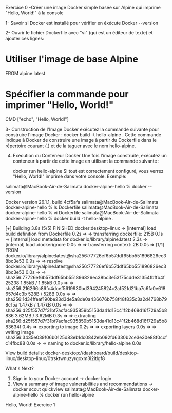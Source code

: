 Exercice 0
-Créer une image Docker simple basée sur Alpine qui imprime "Hello, World!" à la console

1- Savoir si Docker est installé pour vérifier en éxécute 
   Docker --version

2- Ouvrir le fichier Dockerfile avec "vi" (qui est un éditeur de texte) et ajouter ces lignes:
   # Utiliser l'image de base Alpine
   FROM alpine:latest

   # Spécifier la commande pour imprimer "Hello, World!"
   CMD ["echo", "Hello, World!"]

3- Construction de l'Image Docker exécutez la commande suivante pour construire l'image Docker :
   docker build -t hello-alpine .
Cette commande indique à Docker de construire une image à partir du Dockerfile dans le répertoire courant (.) et de la taguer avec le nom hello-alpine.


4. Exécution du Conteneur Docker
   Une fois l'image construite, exécutez un conteneur à partir de cette image en utilisant la commande suivante :

   docker run hello-alpine
Si tout est correctement configuré, vous verrez "Hello, World!" imprimé dans votre console.
Exemple:

salimata@MacBook-Air-de-Salimata docker-alpine-hello % docker --version

Docker version 26.1.1, build 4cf5afa
salimata@MacBook-Air-de-Salimata docker-alpine-hello % ls
Dockerfile
salimata@MacBook-Air-de-Salimata docker-alpine-hello % vi Dockerfile
salimata@MacBook-Air-de-Salimata docker-alpine-hello % docker build -t hello-alpine .

[+] Building 3.8s (5/5) FINISHED                                             docker:desktop-linux
 => [internal] load build definition from Dockerfile                                         0.2s
 => => transferring dockerfile: 215B                                                         0.1s
 => [internal] load metadata for docker.io/library/alpine:latest                             2.3s
 => [internal] load .dockerignore                                                            0.0s
 => => transferring context: 2B                                                              0.0s
 => [1/1] FROM docker.io/library/alpine:latest@sha256:77726ef6b57ddf65bb551896826ec38bc3e53  0.9s
 => => resolve docker.io/library/alpine:latest@sha256:77726ef6b57ddf65bb551896826ec38bc3e53  0.0s
 => => sha256:77726ef6b57ddf65bb551896826ec38bc3e53f75cdde31354fbffb4f25238 1.85kB / 1.85kB  0.0s
 => => sha256:216266c86fc4dcef5619930bd394245824c2af52fd21ba7c6fa0e618657d4c3b 528B / 528B   0.0s
 => => sha256:1d34ffeaf190be23d3de5a8de0a436676b758f48f835c3a2d4768b798c15a 1.47kB / 1.47kB  0.0s
 => => sha256:d25f557d7f31bf7acfac935859b5153da41d13c41f2b468d16f729a5b8836 3.62MB / 3.62MB  0.3s
 => => extracting sha256:d25f557d7f31bf7acfac935859b5153da41d13c41f2b468d16f729a5b883634f    0.4s
 => exporting to image                                                                       0.2s
 => => exporting layers                                                                      0.0s
 => => writing image sha256:3435e039f06b0125d83eb1dc0842eb092fd6330b2ce3e30e88f0ccfc14fbc88  0.0s
 => => naming to docker.io/library/hello-alpine                                              0.0s

View build details: docker-desktop://dashboard/build/desktop-linux/desktop-linux/0trsktwnuzyrgoxm3i2itlgf8

What's Next?
  1. Sign in to your Docker account → docker login
  2. View a summary of image vulnerabilities and recommendations → docker scout quickview
salimata@MacBook-Air-de-Salimata docker-alpine-hello % docker run hello-alpine

Hello, World!
Exercice 1

